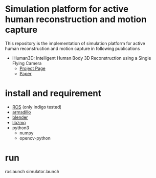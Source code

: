 # Simulation platform for active human reconstruction and motion capture

This repository is the implementation of simulation platform for active human reconstruction and motion capture in following publications

* iHuman3D: Intelligent Human Body 3D Reconstruction using a Single Flying Camera 
  * [Project Page](http://www.luvision.net/iHuman3D/) 
  * [Paper](http://www.luvision.net/iHuman3D/iHuman3D_camear_ready.pdf)


# install and requirement
* [ROS](http://wiki.ros.org/indigo/Installation/Ubuntu) (only indigo tested)
* [armadillo](http://arma.sourceforge.net/)
* [blender](http://download.blender.org/release/Blender2.78/blender-2.78a-linux-glibc211-x86_64.tar.bz2)
* [libzmq](https://github.com/zeromq/libzmq)
* python3
  * numpy
  * opencv-python 

# run
roslaunch simulator.launch
